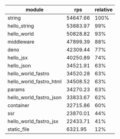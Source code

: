 
| module                  | rps      | relative |
| ----------------------- | -------- | -------- |
| string                  | 54647.66 | 100%     |
| hello_string            | 53883.97 | 99%      |
| hello_world             | 50828.82 | 93%      |
| middleware              | 47899.39 | 88%      |
| deno                    | 42309.44 | 77%      |
| hello_jsx               | 40250.89 | 74%      |
| hello_json              | 34521.91 | 63%      |
| hello_world_fastro      | 34520.28 | 63%      |
| hello_world_fastro_html | 34508.52 | 63%      |
| params                  | 34270.23 | 63%      |
| hello_world_fastro_json | 33833.67 | 62%      |
| container               | 32715.86 | 60%      |
| ssr                     | 23870.01 | 44%      |
| hello_world_fastro_jsx  | 22433.71 | 41%      |
| static_file             | 6321.95  | 12%      |